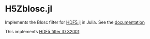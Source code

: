 # H5Zblosc.jl

Implements the Blosc filter for [HDF5.jl](https://github.com/JuliaIO/HDF5.jl) in Julia.
See the [documentation](https://juliaio.github.io/HDF5.jl/stable/filters/#H5Zblosc.jl)

This implements [HDF5 filter ID 32001](https://portal.hdfgroup.org/display/support/Filters#Filters-32001)